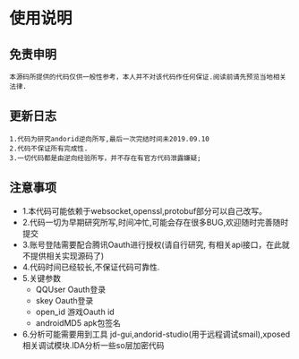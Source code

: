 # 使用说明

## 免责申明
    本源码所提供的代码仅供一般性参考，本人并不对该代码作任何保证.阅读前请先预览当地相关法律.


##  更新日志
    1.代码为研究andorid逆向所写,最后一次完结时间未2019.09.10 
    2.代码不保证所有完成性.
    3.一切代码都是由逆向经验所写，并不存在有官方代码泄露嫌疑;

## 注意事项
*  1.本代码可能依赖于websocket,openssl,protobuf部分可以自己改写。
*  2.代码一切为早期研究所写,时间冲忙,可能会存在很多BUG,欢迎随时完善随时提交
*  3.账号登陆需要配合腾讯Oauth进行授权(请自行研究, 有相关api接口，在此就不提供相关实现源码了)
*  4.代码时间已经较长,不保证代码可靠性.
*  5.关键参数
    - QQUser Oauth登录
    - skey Oauth登录
    - open_id 游戏Oauth id
    - androidMD5 apk包签名
*  6.分析可能需要用到工具 jd-gui,andorid-studio(用于远程调试smail),xposed相关调试模块.IDA分析一些so层加密代码